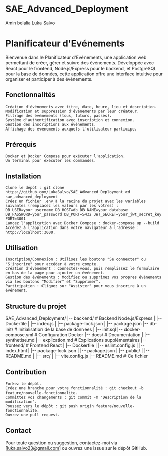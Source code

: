 # SAE_Advanced_Deployment


Amin belalia 
Luka Salvo


# Planificateur d'Evénements

Bienvenue dans le Planificateur d'Evénements, une application web permettant de créer, gérer et suivre des événements. Développée avec React pour le frontend, Node.js/Express pour le backend, et PostgreSQL pour la base de données, cette application offre une interface intuitive pour organiser et participer à des événements.

## Fonctionnalités

    Création d'événements avec titre, date, heure, lieu et description.
    Modification et suppression d'événements par leur créateur.
    Filtrage des événements (tous, futurs, passés).
    Système d'authentification avec inscription et connexion.
    Gestion des inscriptions aux événements.
    Affichage des événements auxquels l'utilisateur participe.

## Prérequis

    Docker et Docker Compose pour exécuter l'application.
    Un terminal pour exécuter les commandes.

## Installation

    Clone le dépôt : git clone https://github.com/LukaSalvo/SAE_Advanced_Deployment cd sae_advanced_deployment
    Créez un fichier .env à la racine du projet avec les variables suivantes (remplacez les valeurs par les vôtres) : DB_USER=your_username DB_HOST=db DB_NAME=your_database DB_PASSWORD=your_password DB_PORT=5432 JWT_SECRET=your_jwt_secret_key PORT=3001
    Lancez l'application avec Docker Compose : docker-compose up --build
    Accédez à l'application dans votre navigateur à l'adresse : http://localhost:3000.

## Utilisation

    Inscription/Connexion : Utilisez les boutons "Se connecter" ou "S'inscrire" pour accéder à votre compte.
    Création d'événement : Connectez-vous, puis remplissez le formulaire en bas de la page pour ajouter un événement.
    Gestion des événements : Modifiez ou supprimez vos propres événements via les boutons "Modifier" et "Supprimer".
    Participation : Cliquez sur "Assister" pour vous inscrire à un événement.

## Structure du projet
SAE_Advanced_Deployment/
|-- backend/              # Backend Node.js/Express
|   |-- Dockerfile
|   |-- index.js
|   |-- package-lock.json
|   |-- package.json
|-- db-init/              # Initialisation de la base de données
|   |-- init.sql
|-- docker-compose.yml    # Configuration Docker
|-- docs/                 # Documentation
|   |-- synthetise.md
|-- explication.md        # Explications supplémentaires
|-- frontend/             # Frontend React
|   |-- Dockerfile
|   |-- eslint.config.js
|   |-- index.html
|   |-- package-lock.json
|   |-- package.json
|   |-- public/
|   |-- README.md
|   |-- src/
|   |-- vite.config.js
|-- README.md             # Ce fichier

## Contribution

    Forkez le dépôt.
    Créez une branche pour votre fonctionnalité : git checkout -b feature/nouvelle-fonctionnalite.
    Committez vos changements : git commit -m "Description de la modification".
    Poussez vers le dépôt : git push origin feature/nouvelle-fonctionnalite.
    Ouvrez une pull request.



## Contact
Pour toute question ou suggestion, contactez-moi via [luka.salvo23@gmail.com] ou ouvrez une issue sur le dépôt GitHub.
